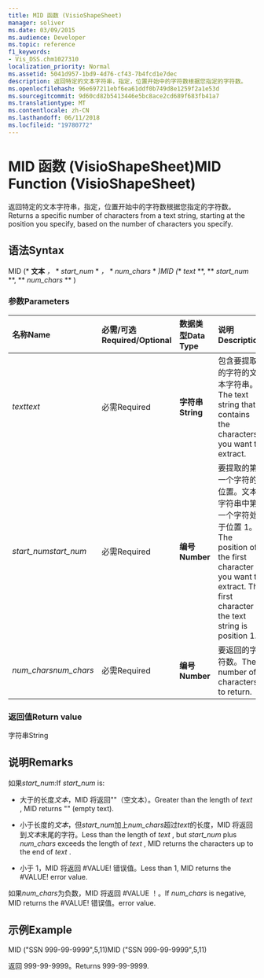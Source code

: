 ```yaml
---
title: MID 函数 (VisioShapeSheet)
manager: soliver
ms.date: 03/09/2015
ms.audience: Developer
ms.topic: reference
f1_keywords:
- Vis_DSS.chm1027310
localization_priority: Normal
ms.assetid: 5041d957-1bd9-4d76-cf43-7b4fcd1e7dec
description: 返回特定的文本字符串，指定，位置开始中的字符数根据您指定的字符数。
ms.openlocfilehash: 96e697211ebf6ea61ddf0b749d8e1259f2a1e53d
ms.sourcegitcommit: 9d60cd82b5413446e5bc8ace2cd689f683fb41a7
ms.translationtype: MT
ms.contentlocale: zh-CN
ms.lasthandoff: 06/11/2018
ms.locfileid: "19780772"
---
```

# <a name="mid-function-visioshapesheet"></a><span data-ttu-id="d2f55-103">MID 函数 (VisioShapeSheet)</span><span class="sxs-lookup"><span data-stu-id="d2f55-103">MID Function (VisioShapeSheet)</span></span>

<span data-ttu-id="d2f55-104">返回特定的文本字符串，指定，位置开始中的字符数根据您指定的字符数。</span><span class="sxs-lookup"><span data-stu-id="d2f55-104">Returns a specific number of characters from a text string, starting at the position you specify, based on the number of characters you specify.</span></span>
  
## <a name="syntax"></a><span data-ttu-id="d2f55-105">语法</span><span class="sxs-lookup"><span data-stu-id="d2f55-105">Syntax</span></span>

<span data-ttu-id="d2f55-106">MID (* **文本** *，* * *start_num* * *，* * *num_chars* * *)</span><span class="sxs-lookup"><span data-stu-id="d2f55-106">MID (** *text* **, ** *start_num* **, ** *num_chars* ** )</span></span> 
  
### <a name="parameters"></a><span data-ttu-id="d2f55-107">参数</span><span class="sxs-lookup"><span data-stu-id="d2f55-107">Parameters</span></span>

|<span data-ttu-id="d2f55-108">**名称**</span><span class="sxs-lookup"><span data-stu-id="d2f55-108">**Name**</span></span>|<span data-ttu-id="d2f55-109">**必需/可选**</span><span class="sxs-lookup"><span data-stu-id="d2f55-109">**Required/Optional**</span></span>|<span data-ttu-id="d2f55-110">**数据类型**</span><span class="sxs-lookup"><span data-stu-id="d2f55-110">**Data Type**</span></span>|<span data-ttu-id="d2f55-111">**说明**</span><span class="sxs-lookup"><span data-stu-id="d2f55-111">**Description**</span></span>|
|:-----|:-----|:-----|:-----|
| <span data-ttu-id="d2f55-112">_text_</span><span class="sxs-lookup"><span data-stu-id="d2f55-112">_text_</span></span> <br/> |<span data-ttu-id="d2f55-113">必需</span><span class="sxs-lookup"><span data-stu-id="d2f55-113">Required</span></span>  <br/> |<span data-ttu-id="d2f55-114">**字符串**</span><span class="sxs-lookup"><span data-stu-id="d2f55-114">**String**</span></span> <br/> |<span data-ttu-id="d2f55-115">包含要提取的字符的文本字符串。</span><span class="sxs-lookup"><span data-stu-id="d2f55-115">The text string that contains the characters you want to extract.</span></span>  <br/> |
| <span data-ttu-id="d2f55-116">_start_num_</span><span class="sxs-lookup"><span data-stu-id="d2f55-116">_start_num_</span></span> <br/> |<span data-ttu-id="d2f55-117">必需</span><span class="sxs-lookup"><span data-stu-id="d2f55-117">Required</span></span>  <br/> |<span data-ttu-id="d2f55-118">**编号**</span><span class="sxs-lookup"><span data-stu-id="d2f55-118">**Number**</span></span> <br/> |<span data-ttu-id="d2f55-p101">要提取的第一个字符的位置。文本字符串中第一个字符处于位置 1。</span><span class="sxs-lookup"><span data-stu-id="d2f55-p101">The position of the first character you want to extract. The first character in the text string is position 1.</span></span>  <br/> |
| <span data-ttu-id="d2f55-121">_num_chars_</span><span class="sxs-lookup"><span data-stu-id="d2f55-121">_num_chars_</span></span> <br/> |<span data-ttu-id="d2f55-122">必需</span><span class="sxs-lookup"><span data-stu-id="d2f55-122">Required</span></span>  <br/> |<span data-ttu-id="d2f55-123">**编号**</span><span class="sxs-lookup"><span data-stu-id="d2f55-123">**Number**</span></span> <br/> |<span data-ttu-id="d2f55-124">要返回的字符数。</span><span class="sxs-lookup"><span data-stu-id="d2f55-124">The number of characters to return.</span></span>  <br/> |
   
### <a name="return-value"></a><span data-ttu-id="d2f55-125">返回值</span><span class="sxs-lookup"><span data-stu-id="d2f55-125">Return value</span></span>

<span data-ttu-id="d2f55-126">字符串</span><span class="sxs-lookup"><span data-stu-id="d2f55-126">String</span></span>
  
## <a name="remarks"></a><span data-ttu-id="d2f55-127">说明</span><span class="sxs-lookup"><span data-stu-id="d2f55-127">Remarks</span></span>

<span data-ttu-id="d2f55-128">如果*start_num:*</span><span class="sxs-lookup"><span data-stu-id="d2f55-128">If  *start_num*  is:</span></span> 
  
- <span data-ttu-id="d2f55-129">大于的长度*文本*，MID 将返回""（空文本）。</span><span class="sxs-lookup"><span data-stu-id="d2f55-129">Greater than the length of  *text*  , MID returns "" (empty text).</span></span> 
    
- <span data-ttu-id="d2f55-130">小于长度的*文本*，但*start_num*加上*num_chars*超过*text*的长度，MID 将返回到*文本*末尾的字符。</span><span class="sxs-lookup"><span data-stu-id="d2f55-130">Less than the length of  *text*  , but  *start_num*  plus  *num_chars*  exceeds the length of  *text*  , MID returns the characters up to the end of  *text*  .</span></span> 
    
- <span data-ttu-id="d2f55-p102">小于 1，MID 将返回 #VALUE! 错误值。</span><span class="sxs-lookup"><span data-stu-id="d2f55-p102">Less than 1, MID returns the #VALUE! error value.</span></span> 
    
<span data-ttu-id="d2f55-133">如果*num_chars*为负数，MID 将返回 #VALUE ！。</span><span class="sxs-lookup"><span data-stu-id="d2f55-133">If  *num_chars*  is negative, MID returns the #VALUE!</span></span> <span data-ttu-id="d2f55-134">错误值。</span><span class="sxs-lookup"><span data-stu-id="d2f55-134">error value.</span></span> 
  
## <a name="example"></a><span data-ttu-id="d2f55-135">示例</span><span class="sxs-lookup"><span data-stu-id="d2f55-135">Example</span></span>

<span data-ttu-id="d2f55-136">MID ("SSN 999-99-9999",5,11)</span><span class="sxs-lookup"><span data-stu-id="d2f55-136">MID ("SSN 999-99-9999",5,11)</span></span> 
  
<span data-ttu-id="d2f55-137">返回 999-99-9999。</span><span class="sxs-lookup"><span data-stu-id="d2f55-137">Returns 999-99-9999.</span></span> 
  

